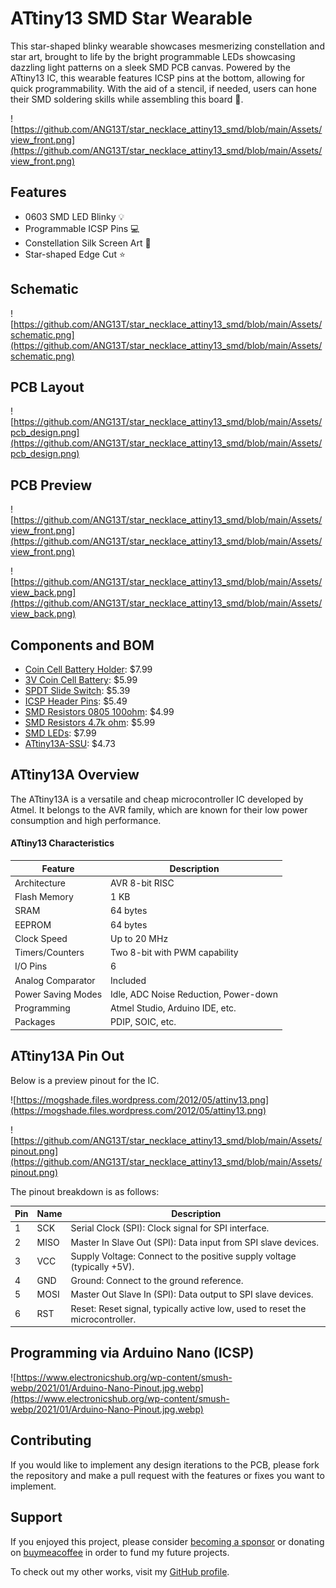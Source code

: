 # ATtiny13 SMD Star Wearable 
This star-shaped blinky wearable showcases mesmerizing constellation and star art, brought to life by the bright programmable LEDs showcasing dazzling light patterns on a sleek SMD PCB canvas. Powered by the ATtiny13 IC, this wearable features ICSP pins at the bottom, allowing for quick programmability. With the aid of a stencil, if needed, users can hone their SMD soldering skills while assembling this board 🌟.

![https://github.com/ANG13T/star_necklace_attiny13_smd/blob/main/Assets/view_front.png](https://github.com/ANG13T/star_necklace_attiny13_smd/blob/main/Assets/view_front.png)

## Features
- 0603 SMD LED Blinky 💡
- Programmable ICSP Pins 💻
- Constellation Silk Screen Art 🌌
- Star-shaped Edge Cut ⭐️

## Schematic

![https://github.com/ANG13T/star_necklace_attiny13_smd/blob/main/Assets/schematic.png](https://github.com/ANG13T/star_necklace_attiny13_smd/blob/main/Assets/schematic.png)

## PCB Layout

![https://github.com/ANG13T/star_necklace_attiny13_smd/blob/main/Assets/pcb_design.png](https://github.com/ANG13T/star_necklace_attiny13_smd/blob/main/Assets/pcb_design.png)

## PCB Preview 

![https://github.com/ANG13T/star_necklace_attiny13_smd/blob/main/Assets/view_front.png](https://github.com/ANG13T/star_necklace_attiny13_smd/blob/main/Assets/view_front.png)

![https://github.com/ANG13T/star_necklace_attiny13_smd/blob/main/Assets/view_back.png](https://github.com/ANG13T/star_necklace_attiny13_smd/blob/main/Assets/view_back.png)

## Components and BOM
- [Coin Cell Battery Holder](https://www.amazon.com/Hxchen-BS-6DIP-Electrical-Lithium-Battery/dp/B07VZCXQJ3/ref=sr_1_4?crid=137ZLMXB341HN&dib=eyJ2IjoiMSJ9.FAZfUVjx-amvVZQFDQayx1DTAELAT7UHsjt1i3umGrmq6VrMWubXK4cR3pBM2OXSFJxGxn66Rqdb75hRqESjyekIWibwSGPvcUW_ZunogmkfUMXzrjglRcwq7rYWKGZNgoAJeeKDEVF0zIDRyL6-7NgC4t-UccmiJd2TyywsCXh8i3oRKWlyLkxmMmLMCbIMxj1R2Xmxx2ad2woiqsd3-W30hNI-EFuWxWSaqX6obgs.yfpnrf9w42S0wzco9R1xrDe15wqjDZEtSnvYh6hZCOk&dib_tag=se&keywords=smd+3v+coin+battery+holder&qid=1711984515&sprefix=sm3v+coin+battery+holder%2Caps%2C280&sr=8-4): $7.99
- [3V Coin Cell Battery](https://www.amazon.com/LiCB-CR2032-Lithium-Battery-10-Pack/dp/B071D4DKTZ/ref=sr_1_7?crid=1S3G5YBWB3BRE&dib=eyJ2IjoiMSJ9.bDz2iaX_geo6C_G1I5ucCSGZaYp8caqzjiwddTfxVtc8_8tHbLnVF8rMzk-mkwg04mJ6obyYIqQGZUpACYCZ5lnXn9nGypEf45t46hUi6eEiFvew0RbMfK0udv3dqnUhkzPikNvxi4gPwBEiMHdZ8e-exyI2_pzWSlyBi4cYkWVYXd51sT2QrJZKuUqhofcd4u3LqAC1kbJyYZh5DqHmLS8Sxh_mMKrYphv7fQRuspyrfA6JVP1bw9beFWpZHGH9drfXg6IiSUj4L9D32pNFpSFs5o7dPN2TV0icnrw3qKA.Rmmm3N3AgkriWudaT8TdFe4-ypdy_AJakXMsLmsvbZ4&dib_tag=se&keywords=3v+coin+battery&qid=1711984455&sprefix=3v+coin+%2Caps%2C224&sr=8-7): $5.99
- [SPDT Slide Switch](https://www.amazon.com/HiLetgo-SS-12D00-Toggle-Switch-Vertical/dp/B07RTJDW27/ref=sr_1_4?crid=YSA37ZYTWJQM&dib=eyJ2IjoiMSJ9.PYS6HCski7gW11Gq-UAeSQj8SBHSzD180cI1nbGWcXK7Dp06lM6zqNPosuPfLqegQ29oD6GP43aZ2oQ7HufjJKxJoQa29J9V1qqDfY7xrDITYNDThTADT1Gb7MJ1lGHxxEUfLo0-HmNX2Pw2aps1ZDC2OouDXuql8rgg_iSnBk5f96bTT1qDLb5LiIe8LEK_J7a_p7IdSRM-xkNgEVdadux_Ph7K5sw5lQGPgPY9WUo.D57jUh1Qg1oihDNW_TS585ED9jITCtneSdJriPzYjFE&dib_tag=se&keywords=SPDT+Slide+Switch&qid=1711984557&sprefix=smd+3v+coin+battery+holder%2Caps%2C217&sr=8-4): $5.39
- [ICSP Header Pins](https://www.amazon.com/HiLetgo-20pcs-2-54mm-Single-Header/dp/B07R5QDL8D/ref=sr_1_1?crid=1ZI2WW0K1UVV1&dib=eyJ2IjoiMSJ9.Z03ljbfhyANmY1ei8JGMUZUuJhL7NIIz_sZfPmKCuuLMyPUidCW-W9ajkEJF_-4pGROeiR-EtswTIiK2-ENCvRDHStqMNh12OQEc-WsApX7tPj7BYr7RSHcZZPjcr9f0ezhpHCnXm648DM0qyWu4A2P6OAJ4Rvr6yMPrdsgtjU87Y_L3_9ZwKS2zViIR4PV9gIL0GEzgfPFof8N3aM8QEzWb3Am2GmZUarzgZFB3xbU.jlylI_o6_j4RsvPgvDTgjY2OJimpUz3He-sX-1QYATA&dib_tag=se&keywords=ICSP+Header+Pins&qid=1711984579&sprefix=icsp+header+pins%2Caps%2C292&sr=8-1): $5.49
- [SMD Resistors 0805 100ohm](https://www.amazon.com/Chanzon-Resistor-Tolerance-Resistors-Certificated/dp/B08R8BQGDX/ref=sr_1_1?crid=2QWOKWJ1CDEL5&dib=eyJ2IjoiMSJ9.ToiECrG3n_2uZyigwZtzI8J7MhQvMvS8VHcOXC7XkwhH1J0il7JkUTf5TuG8hdQfaFJapTpRvc__abcBNFAz5X-FsRtf9XmJiJvJwj7dTdttk26BJ-Hj0eSJbBKojQqPfQV4nsT0fv59QTmZcYxsepVhHAg16B6FUEi9sf1mXKhwewYrRc3E3Zf-bXB7eNgQ4hNMWa02g8dSCsVN2A637lsm1wxFMzk4O7lvyictXZk.X3ACTPlfG_T_scdkahRXDIYvJ6CVPkZGUva2qDO3GlQ&dib_tag=se&keywords=smd+resistors+100+ohm+0805&qid=1711984634&sprefix=smd+resistors+100+ohm+080%2Caps%2C230&sr=8-1): $4.99
- [SMD Resistors 4.7k ohm](https://www.amazon.com/Chanzon-Resistor-Tolerance-Resistors-Certificated/dp/B08QRZ1G1G/ref=sr_1_2?crid=7I9SSIVUXIRZ&dib=eyJ2IjoiMSJ9.3CZdcymc-qiThgGRfNUB8F_TQmqcwSepIdKEFEAY1XsqFS2a2H41v19jo9u2rUbW7xouUYhGww-92dT4Gqus_bV1aSX8rysh9oNl4ZHJ77_vVT5p47ROKc0CnbmhRIVrkN_d31Ktt0PjPZwcP55Bqno9NEHC8cfiMzmMSAGaiv_09pXChsm3xTIZVWJ5JkH6seUbWGN11FDsTqIFYnCWcviKfURUIdvIJ5s8lJSpUr4.Md8Qn5V2-F0h6iX7uPnjq_uJzZ1tee6DTvgu3pD_BoE&dib_tag=se&keywords=smd+resistors+4.7k+ohm+0805&qid=1711984676&sprefix=smd+resistors+4.7k+ohm+0805%2Caps%2C208&sr=8-2): $5.99
- [SMD LEDs](https://www.amazon.com/Assorted-Lighting-Electronics-Components-Emitting/dp/B09XZNT471/ref=sr_1_3?crid=2ZWCQ9DTMCF4M&dib=eyJ2IjoiMSJ9.sDwHTS4D2DIKr3cdVtjfim0V7TpCzw4AF9EMmGS_if0eo9v_T1kMIaTbcPaoZbpMmKQgrFglZJdEecoMTXmCaykQepw33KVrEolM0VbhVevNEW7ypKZPOb9YhM2F7Q9KF5I-cWUAOdiSlqzJ5GHi6jEsOAC0zjzb-keFIm-UgsFV146o-BpqE8uHu2uMRfUqPCvLQdgTAYPdxIXvGlkYEsj8UzMMcJiEuazCPYKxiSQ.3DteHtKt1BeG-KHRvYo0YtbTwnB8TzS_kqCd1-G8oHg&dib_tag=se&keywords=0603+smd+led&qid=1711984402&sprefix=0603+smd+%2Caps%2C373&sr=8-3):  $7.99
- [ATtiny13A-SSU](https://www.aliexpress.us/item/3256805886404756.html?spm=a2g0o.productlist.main.11.739f7adc3zUVWt&algo_pvid=2c67ae99-56bd-4efd-a7cd-d74647ab97e4&algo_exp_id=2c67ae99-56bd-4efd-a7cd-d74647ab97e4-5&pdp_npi=4%40dis%21USD%214.73%214.73%21%21%214.73%214.73%21%402103237317119850009201244e5dc3%2112000035602944482%21sea%21US%210%21AB&curPageLogUid=LQ37zN2AT2KD&utparam-url=scene%3Asearch%7Cquery_from%3A): $4.73


## ATtiny13A Overview 
The ATtiny13A is a versatile and cheap microcontroller IC developed by Atmel. It belongs to the AVR family, which are known for their low power consumption and high performance.

#### ATtiny13 Characteristics

| Feature              | Description                                          |
|----------------------|------------------------------------------------------|
| Architecture         | AVR 8-bit RISC                                      |
| Flash Memory         | 1 KB                                                 |
| SRAM                 | 64 bytes                                             |
| EEPROM               | 64 bytes                                             |
| Clock Speed          | Up to 20 MHz                                         |
| Timers/Counters      | Two 8-bit with PWM capability                        |
| I/O Pins             | 6                                                    |
| Analog Comparator    | Included                                             |
| Power Saving Modes   | Idle, ADC Noise Reduction, Power-down                |
| Programming          | Atmel Studio, Arduino IDE, etc.                      |
| Packages             | PDIP, SOIC, etc.                                     |


## ATtiny13A Pin Out

Below is a preview pinout for the IC. 

![https://mogshade.files.wordpress.com/2012/05/attiny13.png](https://mogshade.files.wordpress.com/2012/05/attiny13.png)

![https://github.com/ANG13T/star_necklace_attiny13_smd/blob/main/Assets/pinout.png](https://github.com/ANG13T/star_necklace_attiny13_smd/blob/main/Assets/pinout.png)


The pinout breakdown is as follows:

| Pin  | Name | Description                                         |
|------|------|-----------------------------------------------------|
| 1    | SCK  | Serial Clock (SPI): Clock signal for SPI interface. |
| 2    | MISO | Master In Slave Out (SPI): Data input from SPI slave devices. |
| 3    | VCC  | Supply Voltage: Connect to the positive supply voltage (typically +5V). |
| 4    | GND  | Ground: Connect to the ground reference.            |
| 5    | MOSI | Master Out Slave In (SPI): Data output to SPI slave devices. |
| 6    | RST  | Reset: Reset signal, typically active low, used to reset the microcontroller. |

## Programming via Arduino Nano (ICSP)

![https://www.electronicshub.org/wp-content/smush-webp/2021/01/Arduino-Nano-Pinout.jpg.webp](https://www.electronicshub.org/wp-content/smush-webp/2021/01/Arduino-Nano-Pinout.jpg.webp)

## Contributing
If you would like to implement any design iterations to the PCB, please fork the repository and make a pull request with the features or fixes you want to implement.

## Support
If you enjoyed this project, please consider [becoming a sponsor](https://github.com/sponsors/ANG13T) or donating on [buymeacoffee](https://www.buymeacoffee.com/angelinatsuboi) in order to fund my future projects. 

To check out my other works, visit my [GitHub profile](https://github.com/ANG13T).
